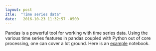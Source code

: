 ```yaml
---
layout: post
itle:  "Time series data"
date:   2016-10-23 11:32:57 -0500
---
```


Pandas is a powerful tool for working with time series data. Using the various time series features in pandas coupled with Python out of core processing, one can cover a lot ground. Here is an [example](/hacks-pandas/timeseries-hacking.ipynb "Time Series") notebook.

